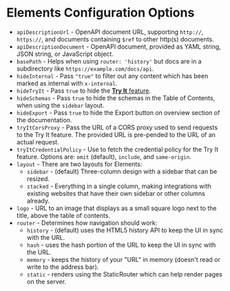 # Elements Configuration Options

- `apiDescriptionUrl` - OpenAPI document URL, supporting `http://`, `https://`, and documents containing `$ref` to other http(s) documents.
- `apiDescriptionDocument` - OpenAPI document, provided as YAML string, JSON string, or JavaScript object.
- `basePath` - Helps when using `router: 'history'` but docs are in a subdirectory like `https://example.com/docs/api`.
- `hideInternal` - Pass `"true"` to filter out any content which has been marked as internal with `x-internal`.
- `hideTryIt` - Pass `true` to hide the [**Try It** feature](https://meta.stoplight.io/docs/platform/ZG9jOjM2OTM3Mjky-try-it).
- `hideSchemas` - Pass `true` to hide the schemas in the Table of Contents, when using the `sidebar` layout.
- `hideExport` - Pass `true` to hide the Export button on overview section of the documentation.
- `tryItCorsProxy` - Pass the URL of a CORS proxy used to send requests to the Try It feature. The provided URL is pre-pended to the URL of an actual request.
- `tryItCredentialPolicy` - Use to fetch the credential policy for the Try It feature. Options are: `omit` (default), `include`, and `same-origin`.
- `layout` - There are two layouts for Elements:
  - `sidebar` - (default) Three-column design with a sidebar that can be resized.
  - `stacked` - Everything in a single column, making integrations with existing websites that have their own sidebar or other columns already.
- `logo` - URL to an image that displays as a small square logo next to the title, above the table of contents.
- `router` -  Determines how navigation should work:
  - `history` - (default) uses the HTML5 history API to keep the UI in sync with the URL.
  - `hash` - uses the hash portion of the URL to keep the UI in sync with the URL.
  - `memory` - keeps the history of your "URL" in memory (doesn't read or write to the address bar).
  - `static` - renders using the StaticRouter which can help render pages on the server.

